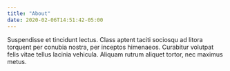 ```yaml
---
title: "About"
date: 2020-02-06T14:51:42-05:00
---
```

Suspendisse et tincidunt lectus. Class aptent taciti sociosqu ad litora torquent per conubia nostra, per inceptos himenaeos. Curabitur volutpat felis vitae tellus lacinia vehicula. Aliquam rutrum aliquet tortor, nec maximus metus.
